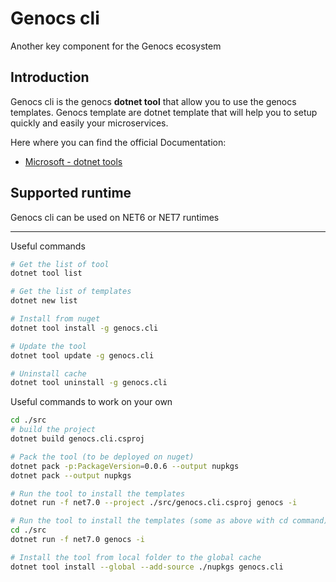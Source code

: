 # Genocs cli

Another key component for the Genocs ecosystem

## Introduction

Genocs cli is the genocs **dotnet tool**  that allow you to use the genocs templates.
Genocs template are dotnet template that will help you to setup quickly and easily your microservices.

Here where you can find the official Documentation:
- [Microsoft - dotnet tools](https://learn.microsoft.com/en-us/dotnet/core/tools/global-tools)


## Supported runtime

Genocs cli can be used on NET6 or NET7 runtimes

---

Useful commands 
``` bash
# Get the list of tool
dotnet tool list

# Get the list of templates
dotnet new list

# Install from nuget
dotnet tool install -g genocs.cli

# Update the tool
dotnet tool update -g genocs.cli

# Uninstall cache
dotnet tool uninstall -g genocs.cli
```


Useful commands to work on your own 
``` bash
cd ./src
# build the project 
dotnet build genocs.cli.csproj

# Pack the tool (to be deployed on nuget) 
dotnet pack -p:PackageVersion=0.0.6 --output nupkgs
dotnet pack --output nupkgs

# Run the tool to install the templates
dotnet run -f net7.0 --project ./src/genocs.cli.csproj genocs -i

# Run the tool to install the templates (some as above with cd command)
cd ./src
dotnet run -f net7.0 genocs -i

# Install the tool from local folder to the global cache
dotnet tool install --global --add-source ./nupkgs genocs.cli
```